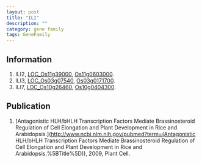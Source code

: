 ```yaml
---
layout: post
title: "ILI"
description: ""
category: gene family
tags: GeneFamily
---
```


## Information
1. ILI2, [LOC_Os11g39000](http://rice.plantbiology.msu.edu/cgi-bin/ORF_infopage.cgi?orf=LOC_Os11g39000), [Os11g0603000](http://rapdb.dna.affrc.go.jp/viewer/gbrowse_details/irgsp1?name=Os11g0603000).
2. ILI3, [LOC_Os03g07540](http://rice.plantbiology.msu.edu/cgi-bin/ORF_infopage.cgi?orf=LOC_Os03g07540), [Os03g0171700](http://rapdb.dna.affrc.go.jp/viewer/gbrowse_details/irgsp1?name=Os03g0171700).
3. ILI7, [LOC_Os10g26460](http://rice.plantbiology.msu.edu/cgi-bin/ORF_infopage.cgi?orf=LOC_Os10g26460), [Os10g0404300](http://rapdb.dna.affrc.go.jp/viewer/gbrowse_details/irgsp1?name=Os10g0404300).

## Publication
1. [Antagonistic HLH/bHLH Transcription Factors Mediate Brassinosteroid Regulation of Cell Elongation and Plant Development in Rice and Arabidopsis.](http://www.ncbi.nlm.nih.gov/pubmed?term=(Antagonistic HLH/bHLH Transcription Factors Mediate Brassinosteroid Regulation of Cell Elongation and Plant Development in Rice and Arabidopsis.%5BTitle%5D)), 2009, Plant Cell.


